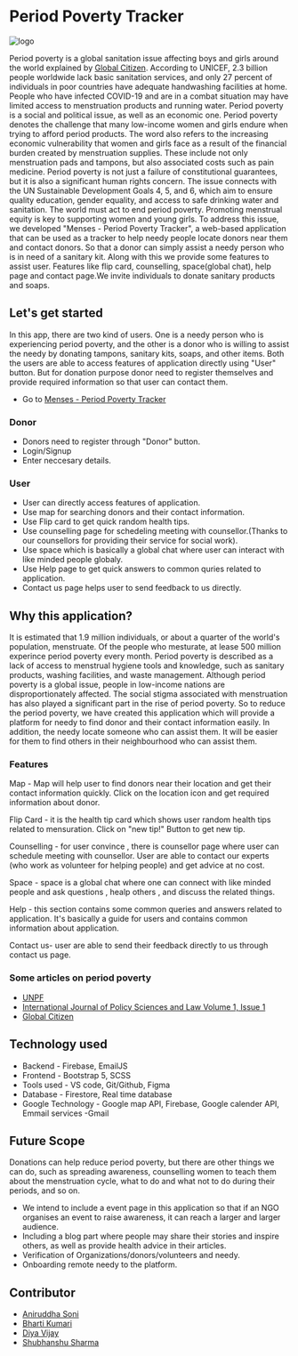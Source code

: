 # Period Poverty Tracker
![logo](https://user-images.githubusercontent.com/87236107/160803967-4c573e67-e94b-4f12-9253-d065f772a6e2.png)


Period poverty is a global sanitation issue affecting boys and girls around the world explained by [Global Citizen](https://www.globalcitizen.org/en/content/period-poverty-everything-you-need-to-know/).
According to UNICEF, 2.3 billion people worldwide lack basic sanitation services, and only 27 percent of individuals in poor countries have adequate handwashing facilities at home. People who have infected COVID-19 and are in a combat situation may have limited access to menstruation products and running water. Period poverty is a social and political issue, as well as an economic one. Period poverty denotes the challenge that many low-income women and girls endure when trying to afford period products. The word also refers to the increasing economic vulnerability that women and girls face as a result of the financial burden created by menstruation supplies. These include not only menstruation pads and tampons, but also associated costs such as pain medicine.
Period poverty is not just a failure of constitutional guarantees, but it is also a significant human rights concern. The issue connects with the UN Sustainable Development Goals 4, 5, and 6, which aim to ensure quality education, gender equality, and access to safe drinking water and sanitation.
The world must act to end period poverty. Promoting menstrual equity is key to supporting women and young girls. 
To address this issue, we developed "Menses - Period Poverty Tracker", a web-based application that can be used as a tracker to help needy people locate donors near them and contact donors. So that a donor can simply assist a needy person who is in need of a sanitary kit. Along with this we provide some features to assist user. Features like flip card, counselling, space(global chat), help page and contact page.We invite individuals to donate sanitary products and soaps. 

## Let's get started

In this app, there are two kind of users. One is a needy person who is experiencing period poverty, and the other is a donor who is willing to assist the needy by donating tampons, sanitary kits, soaps, and other items. Both the users are able to access features of application directly using "User" button. But for donation purpose donor need to register themselves and provide required information so that user can contact them.

* Go to [Menses - Period Poverty Tracker](https://gdsc-rtu.github.io/Solution-Challenge-Menses/) 
### Donor
* Donors need to register through "Donor" button.
* Login/Signup
* Enter neccesary details.
### User
* User can directly access features of application.
* Use map for searching donors and their contact information.
* Use Flip card to get quick random health tips.
* Use counselling page for schedeling meeting with counsellor.(Thanks to our counsellors for providing their service for social work).
* Use space which is basically a global chat where user can interact with like minded people globaly.
* Use Help page to get quick answers to common quries related to application.
* Contact us page helps user to send feedback to us directly.

## Why this application?

It is estimated that 1.9 million individuals, or about a quarter of the world's population, menstruate.
Of the people who mesturate, at lease 500 million experince period poverty every month. Period poverty is described as a lack of access to menstrual hygiene tools and knowledge, such as sanitary products, washing facilities, and waste management.
Although period poverty is a global issue, people in low-income nations are disproportionately affected. The social stigma associated with menstruation has also played a significant part in the rise of period poverty. 
So to reduce the period poverty, we have created this application which will provide a platform for needy to find donor and their contact information easily. In addition, the needy locate someone who can assist them. It will be easier for them to find others in their neighbourhood who can assist them. 

### Features

Map - Map will help user to find donors near their location and get their contact information quickly. Click on the location icon and get required information about donor.

Flip Card - it is the health tip card which shows user random health tips related to mensuration. Click on "new tip!" Button to get new tip.

Counselling - for user convince , there is counsellor page where user can schedule meeting with counsellor. User are able to contact our experts (who work as volunteer for helping people) and get advice at no cost.

Space - space is a global chat where one can connect with like minded people and ask questions , healp others , and discuss the related things.

Help - this section contains some common queries and answers related to application. It's basically a guide for users and contains common information about application.

Contact us- user are able to send their feedback directly to us through contact us page.

### Some articles on period poverty

* [UNPF](https://www.unfpa.org/menstruationfaq) 
* [International Journal of Policy Sciences and Law Volume 1, Issue 1](https://ijpsl.in/wp-content/uploads/2020/09/Period-Poverty_Sachika-Preetkiran.pdf)
* [Global Citizen](https://www.globalcitizen.org/en/content/period-poverty-everything-you-need-to-know/)

## Technology used

* Backend - Firebase, EmailJS
* Frontend - Bootstrap 5, SCSS
* Tools used - VS code, Git/Github, Figma
* Database - Firestore, Real time database
* Google Technology - Google map API, Firebase, Google calender API, Emmail services -Gmail

## Future Scope

Donations can help reduce period poverty, but there are other things we can do, such as spreading awareness, counselling women to teach them about the menstruation cycle, what to do and what not to do during their periods, and so on.

* We intend to include a event page in this application so that if an NGO organises an event to raise awareness, it can reach a larger and larger audience. 
* Including a blog part where people may share their stories and inspire others, as well as provide health advice in their articles.
* Verification of Organizations/donors/volunteers and needy.
* Onboarding remote needy to the platform.

## Contributor

* [Aniruddha Soni](https://github.com/AniruddhaSoni)
* [Bharti Kumari](https://github.com/bhartik021)
* [Diya Vijay](https://github.com/DiyaVj)
* [Shubhanshu Sharma](https://github.com/Shubhanshu156)
